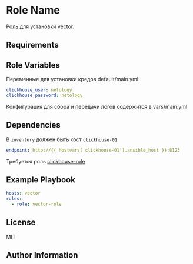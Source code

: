 Role Name
=========

Роль для установки vector.

Requirements
------------

Role Variables
--------------

Переменные для установки кредов
default/main.yml:
```yaml
clickhouse_user: netology
clickhouse_password: netology
```

Конфигурация для сбора и передачи логов содержится в vars/main.yml

Dependencies
------------

В `inventory` должен быть хост `clickhouse-01`
```yaml
endpoint: http://{{ hostvars['clickhouse-01'].ansible_host }}:8123
```

Требуется роль [clickhouse-role](https://github.com/zatulik2606/clickhouse-role)

Example Playbook
----------------

```yaml
hosts: vector
roles:
  - role: vector-role
```

License
-------

MIT

Author Information
------------------
